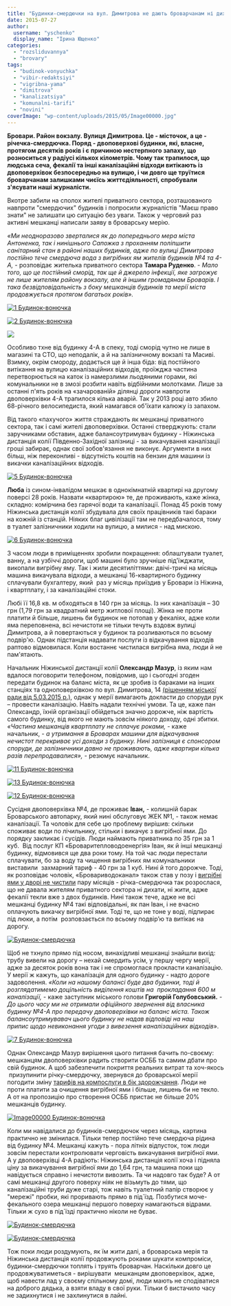 ```yaml
---
title: "Будинки-смердючки на вул. Димитрова не дають броварчанам ні дихати, ні жити"
date: 2015-07-27
author: 
  username: "yschenko"
  display_name: "Ірина Ющенко"
categories: 
  - "rozsliduvannya"
  - "brovary"
tags: 
  - "budinok-vonyuchka"
  - "vibir-redaktsiyi"
  - "vigribna-yama"
  - "dimitrova"
  - "kanalizatsiya"
  - "komunalni-tarifi"
  - "novini"
coverImage: "wp-content/uploads/2015/05/Image00000.jpg"
---
```


**Бровари. Район вокзалу. Вулиця Димитрова. Це - місточок, а це -** **річечка-смердючка. Поряд - двоповерхові будинки, які, власне, протягом десятків років і є причиною нестерпного запаху, що розноситься у радіусі кількох кілометрів. Чому так трапилося, що людська сеча, фекалії та інші каналізаційні відходи витікають із двоповерхівок безпосередньо на вулицю, і чи довго ще труїтися броварчанам залишками чиєїсь життєдіяльності, спробували з'ясувати наші журналісти.**

Вкотре забили на сполох жителі приватного сектора, розташованого навпроти "смердючих" будинків і попросили журналістів "Маєш право знати" не залишати цю ситуацію без уваги. Також у черговий раз активні мешканці написали заяву в броварську мерію.

_«Ми неодноразово зверталися як до попереднього мера міста Антоненка, так і нинішнього Сапожка з проханням поліпшити санітарний стан в районі наших будинків, адже по вулиці Димитрова постійно тече смердюча вода з вигрібних ям жителів будинків №4 та 4-А, -_ розповідає жителька приватного сектора **Тамара Руденко**. - _Мало того, що це постійний сморід, так ще й джерело інфекції, яке загрожує не лише жителям району вокзалу, але й іншим громадянам Броварів. І така безвідповідальність з боку мешканців будинків та мерії міста продовжується протягом багатьох років»._

[![1 Будинок-вонючка](https://mpz.brovary.org/wp-content/uploads/2015/05/15.jpg)](https://mpz.brovary.org/wp-content/uploads/2015/05/15.jpg)

[![2 Будинок-вонючка](https://mpz.brovary.org/wp-content/uploads/2015/05/24.jpg)](https://mpz.brovary.org/wp-content/uploads/2015/05/24.jpg)

[![ ](https://mpz.brovary.org/wp-content/uploads/2015/05/Image000081.jpg)](https://mpz.brovary.org/wp-content/uploads/2015/05/Image000081.jpg)

Особливо тхне від будинку 4-А в спеку, тоді сморід чутно не лише в магазині та СТО, що неподалік, а й на залізничному вокзалі та Масиві. Взимку, окрім смороду, додається ще й інша біда: від постійного витікання на вулицю каналізаційних відходів, проїжджа частина перетворюється на каток із намерзлими льодяними горами, які комунальники не в змозі розбити навіть відбійними молотками. Лише за останні п'ять років на «зачарованій» ділянці дороги навпроти двоповерхівки 4-А трапилося кілька аварій. Так у 2013 році авто збило 68-річного велосипедиста, який намагався об'їхати калюжу із запахом.

Від такого «пахучого» життя страждають як мешканці приватного сектора, так і самі жителі двоповерхівки. Останні стверджують: стали заручниками обставин, адже балансоутримувач будинку - Ніжинська дистанція колії Південно-Західної залізниці - за викачування каналізації гроші забирає, однак свої зобов'язання не виконує. Аргументи в них більш, ніж переконливі - відсутність коштів на бензин для машини із викачки каналізаційних відходів.

[![5 Будинок-вонючка](https://mpz.brovary.org/wp-content/uploads/2015/05/51.jpg)](https://mpz.brovary.org/wp-content/uploads/2015/05/51.jpg)

**Люба** із сином-інвалідом мешкає в однокімнатній квартирі на другому поверсі 28 років. Назвати «квартирою» те, де проживають, каже жінка, складно: комірчина без гарячої води та каналізації. Понад 45 років тому Ніжинська дистанція колії збудувала для своїх працівників такі бараки на кожній із станцій. Ніяких благ цивілізації там не передбачалося, тому в туалет залізничники ходили на вулицю, а милися - над мискою.

[![6 Будинок-вонючка](https://mpz.brovary.org/wp-content/uploads/2015/05/61.jpg)](https://mpz.brovary.org/wp-content/uploads/2015/05/61.jpg)

З часом люди в приміщеннях зробили покращення: облаштували туалет, ванну, а на узбіччі дороги, щоб машині було зручніше під'їжджати, викопали вигрібну яму. Так і жили десятиліттями: двічі-тричі на місяць машина викачувала відходи, а мешканці 16-квартирного будинку сплачували бухгалтеру, який  раз у місяць приїздив у Бровари із Ніжина, і квартплату, і за каналізаційні стоки.

Любі її 16,8 кв. м обходяться в 140 грн за місяць. Із них каналізація – 30 грн (1,79 грн за квадратний метр житлової площі). Жінка не проти платити й більше, лишень би будинок не потопав у фекаліях, адже коли яма переповнена, всі нечистоти не тільки течуть вздовж вулиці Димитрова, а й повертаються у будинок та розливаються по всьому подвір'ю. Однак підстанція надавати послуги із відкачування відходів раптово відмовилася. Коли востаннє чистилася вигрібна яма, люди й не пам'ятають.

Начальник Ніжинської дистанції колії **Олександр Мазур**, із яким нам вдалося поговорити телефоном, повідомив, що і сьогодні згоден передати будинок на баланс міста, як це зробив із бараками на інших станціях та одноповерхівкою по вул. Димитрова, 14 [(рішенням міської ради від 5.03.2015 р.)](http://brovary.kiev.ua/rіshennya-mіskoї-radi-vіd-05032015-№1413-53-06-pro-nadannya-zgodi-na-bezoplatne-priinyattya-u-komuna), однак у мерії вимагають докласти до споруди рук – провести каналізацію. Навіть надали технічні умови. Та це, каже пан Олександр, їхній організації обійдеться значно дорожче, ніж вартість самого будинку, від якого не мають зовсім ніякого доходу, одні збитки. _«Частина мешканців квартплату не сплачує роками, -_ каже  начальник, _- а утримання в Броварах машини для відкачування нечистот перекриває усі доходи з будинку. Нині залізниця є спонсором споруди, де залізничники давно не проживають, адже квартири кілька разів перепродавалися»,_ - резюмує начальник.

[![11 Будинок-вонючка](https://mpz.brovary.org/wp-content/uploads/2015/05/112.jpg)](https://mpz.brovary.org/wp-content/uploads/2015/05/112.jpg)

[![13 Будинок-вонючка](https://mpz.brovary.org/wp-content/uploads/2015/05/131.jpg)](https://mpz.brovary.org/wp-content/uploads/2015/05/131.jpg)

[![12 Будинок-вонючка](https://mpz.brovary.org/wp-content/uploads/2015/05/121.jpg)](https://mpz.brovary.org/wp-content/uploads/2015/05/121.jpg)

Сусідня двоповерхівка №4, де проживає **Іван,** \- колишній барак Броварського автопарку, який нині обслуговує ЖЕК №1, - також немає каналізації. Та чоловік для себе цю проблему вирішив: скільки споживає води по лічильнику, стільки і викачує з вигрібної ями. До порядку закликає і сусідів. Люди наймають приватника по 35 грн за 1 куб.  Від послуг КП «Броваритепловодоенергія» Іван, як й інші мешканці будинку, відмовився ще два роки тому. На той час люди перестали сплачувати, бо за воду та чищення вигрібних ям комунальники виставили  захмарний тариф - 40 грн за 1 куб. Нині й того дорожче. Тоді, як розповідає чоловік, «Бровариводоканал» також став у позу і [вигрібні ями у дворі не чистили](https://mpz.brovary.org/tsn-u-brovarah-cherez-boykot-zhitelyami-komunalnikiv-teche-richka-iz-fekaliy-video) пару місяців - річка-смердючка так розрослася, що не давала жителям приватного сектора ні дихати, ні жити, адже фекалії текли вже з двох будинків. Нині також тече, адже не всі мешканці будинку №4 такі відповідальні, як пан Іван, і не вчасно оплачують викачку вигрібної ями. Тоді те, що не тоне у воді, підпирає під люки, а потім  розповзається по всьому подвір’ю та витікає на дорогу.

[![Будинок-смердючка](https://mpz.brovary.org/wp-content/uploads/2015/07/Image00001.jpg)](https://mpz.brovary.org/wp-content/uploads/2015/07/Image00001.jpg)

Щоб не тхнуло прямо під носом, винахідливі мешканці знайшли вихід: трубу вивели на дорогу – нехай смердить усім, у першу чергу мерії, адже за десяток років вона так і не спромоглася прокласти каналізацію. У мерії ж кажуть, що каналізація для одного будинку - надто дороге задоволення. _«Коли на нашому балансі буде два будинки, тоді й розглядатимемо доцільність виділення коштів на  прокладання 600 м каналізації,_ - каже заступник міського голови **Григорій Голубовський.** - _До цього часу ми не отримали офіційного звернення від власника будинку №4-А про передачу двоповерхівки на баланс міста. Також балансоутримувавач цього будинку не надав відповіді на наш припис щодо невиконання угоди з вивезення каналізаційних відходів_».

[![7 Будинок-вонючка](https://mpz.brovary.org/wp-content/uploads/2015/05/71.jpg)](https://mpz.brovary.org/wp-content/uploads/2015/05/71.jpg)

Однак Олександр Мазур вирішення цього питання бачить по-своєму: мешканцям двоповерхівки радить створити ОСББ та самим дбати про свій будинок. А щоб забезпечити покриття реальних витрат та хоч-якось  призупинити річку-смердючку, звернувся до броварської мерії погодити зміну [тарифів на компослуги в бік здорожчання](http://brovary.kiev.ua/nіzhinska-distantsіya-kolії-pіvdenno-zakhіdnoї-zalіznitsі-іnformuє-pro-namіri-zmіniti-tarifi-na-utri). Люди не проти платити за очищення вигрібної ями і більше, лишень би не текло. А от на пропозицію про створення ОСББ пристає не більше 20% мешканців будинку.

[![Image00000 Будинок-вонючка](https://mpz.brovary.org/wp-content/uploads/2015/05/Image00000.jpg)](https://mpz.brovary.org/wp-content/uploads/2015/05/Image00000.jpg)

Коли ми навідалися до будинків-смердючок через місяць, картина практично не змінилася. Тільки тепер постійно тече смердюча рідина від будинку №4. Мешканці кажуть - пора літніх відпусток, тож люди зовсім перестали контролювати черговість викачування вигрібної ями. А у двоповерхівці 4-А радіють: Ніжинська дистанція колії хоча і підняла ціну за викачування вигрібної ями до 1,64 грн, та машина поки що навідується справно і нечистоти вивозить. Та чи надовго так буде? А от самі мешканці другого поверху ніяк не візьмуть до тями, що каналізаційні труби дуже старі, тож навіть туалетний папір створює у "мережі" пробки, які проривають прямо в під\`їзд. Позбутися моче-фекального озера мешканці першого поверху намагаються відрами. Тільки ж сухо в під\`їзді практично ніколи не буває.

[![Будинок-смердючка](https://mpz.brovary.org/wp-content/uploads/2015/07/Image00002.jpg)](https://mpz.brovary.org/wp-content/uploads/2015/07/Image00002.jpg)

[![Будинок-смердючка](https://mpz.brovary.org/wp-content/uploads/2015/07/Image00003.jpg)](https://mpz.brovary.org/wp-content/uploads/2015/07/Image00003.jpg)

Тож поки люди роздумують, як їм жити далі, а броварська мерія та Ніжинська дистанція колії продовжують роками шукати компроміси, будинки-смердючки топлять і труять броварчан. Наскільки довго це продовжуватиметься - вирішувати  мешканцям двоповерхівок, адже, щоб навести лад у своєму спільному домі, люди мають не сподіватися на доброго дядька, а взяти владу в свої руки. Тільки б вистачило часу не задихнутися і не захлинутися в лайні.
